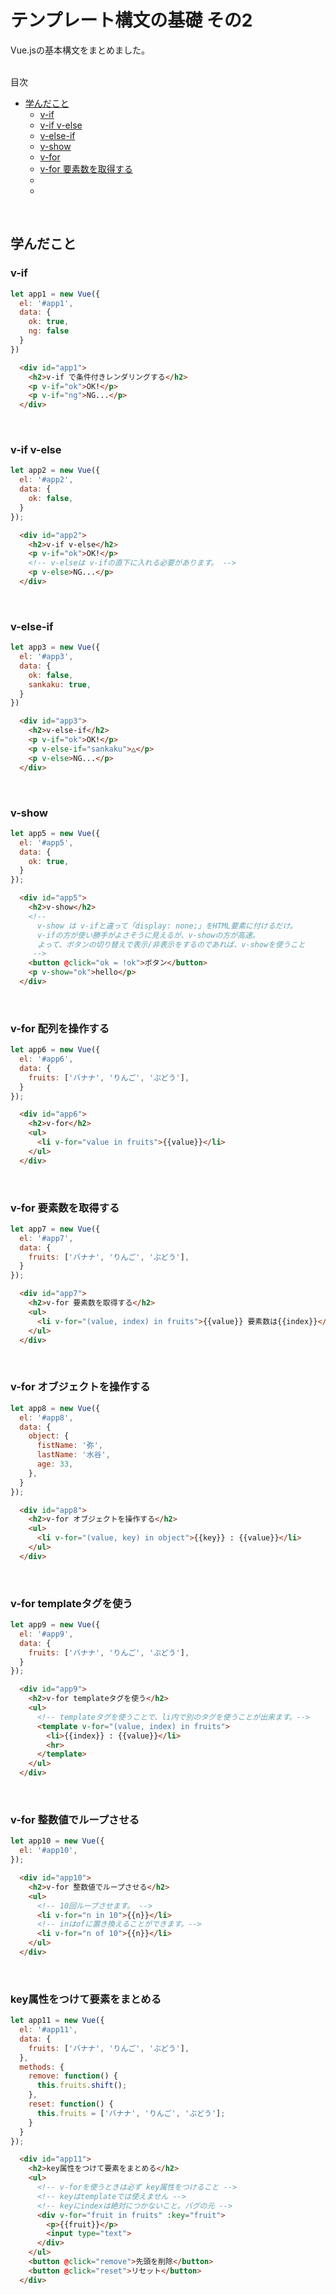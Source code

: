# テンプレート構文の基礎 その2
Vue.jsの基本構文をまとめました。  
<br>

<!-- START doctoc generated TOC please keep comment here to allow auto update -->
<!-- DON'T EDIT THIS SECTION, INSTEAD RE-RUN doctoc TO UPDATE -->
目次

- [学んだこと](#%E5%AD%A6%E3%82%93%E3%81%A0%E3%81%93%E3%81%A8)
  - [v-if](#v-if)
  - [v-if v-else](#v-if-v-else)
  - [v-else-if](#v-else-if)
  - [v-show](#v-show)
  - [v-for](#v-for)
  - [v-for 要素数を取得する](#v-for-%E8%A6%81%E7%B4%A0%E6%95%B0%E3%82%92%E5%8F%96%E5%BE%97%E3%81%99%E3%82%8B)
  - [](#)
  - [](#-1)

<!-- END doctoc generated TOC please keep comment here to allow auto update -->
<br>


## 学んだこと
### v-if
```javascript
let app1 = new Vue({
  el: '#app1',
  data: {
    ok: true,
    ng: false
  }
})
```
```html
  <div id="app1">
    <h2>v-if で条件付きレンダリングする</h2>
    <p v-if="ok">OK!</p>
    <p v-if="ng">NG...</p>
  </div>
```
<br>

### v-if v-else
```javascript
let app2 = new Vue({
  el: '#app2',
  data: {
    ok: false,
  }
});
```
```html
  <div id="app2">
    <h2>v-if v-else</h2>
    <p v-if="ok">OK!</p>
    <!-- v-elseは v-ifの直下に入れる必要があります。 -->
    <p v-else>NG...</p>
  </div>
```
<br>

### v-else-if
```javascript
let app3 = new Vue({
  el: '#app3',
  data: {
    ok: false,
    sankaku: true,
  }
})
```
```html
  <div id="app3">
    <h2>v-else-if</h2>
    <p v-if="ok">OK!</p>
    <p v-else-if="sankaku">△</p>
    <p v-else>NG...</p>
  </div>
```
<br>

### v-show
```javascript
let app5 = new Vue({
  el: '#app5',
  data: {
    ok: true,
  }
});
```
```html
  <div id="app5">
    <h2>v-show</h2>
    <!-- 
      v-show は v-ifと違って「display: none;」をHTML要素に付けるだけ。
      v-ifの方が使い勝手がよさそうに見えるが、v-showの方が高速。
      よって、ボタンの切り替えで表示/非表示をするのであれば、v-showを使うこと
     -->
    <button @click="ok = !ok">ボタン</button>
    <p v-show="ok">hello</p>
  </div>
```
<br>

### v-for 配列を操作する
```javascript
let app6 = new Vue({
  el: '#app6',
  data: {
    fruits: ['バナナ', 'りんご', 'ぶどう'],
  }
});
```
```html
  <div id="app6">
    <h2>v-for</h2>
    <ul>
      <li v-for="value in fruits">{{value}}</li>
    </ul>
  </div>
```
<br>

### v-for 要素数を取得する
```javascript
let app7 = new Vue({
  el: '#app7',
  data: {
    fruits: ['バナナ', 'りんご', 'ぶどう'],
  }
});
```
```html
  <div id="app7">
    <h2>v-for 要素数を取得する</h2>
    <ul>
      <li v-for="(value, index) in fruits">{{value}} 要素数は{{index}}</li>
    </ul>
  </div>
```
<br>

### v-for オブジェクトを操作する
```javascript
let app8 = new Vue({
  el: '#app8',
  data: {
    object: {
      fistName: '弥',
      lastName: '水谷',
      age: 33,
    },
  }
});
```
```html
  <div id="app8">
    <h2>v-for オブジェクトを操作する</h2>
    <ul>
      <li v-for="(value, key) in object">{{key}} : {{value}}</li>
    </ul>
  </div>
```
<br>

### v-for templateタグを使う
```javascript
let app9 = new Vue({
  el: '#app9',
  data: {
    fruits: ['バナナ', 'りんご', 'ぶどう'],
  }
});
```
```html
  <div id="app9">
    <h2>v-for templateタグを使う</h2>
    <ul>
      <!-- templateタグを使うことで、li内で別のタグを使うことが出来ます。-->
      <template v-for="(value, index) in fruits">
        <li>{{index}} : {{value}}</li>
        <hr>
      </template>
    </ul>
  </div>
```
<br>

### v-for 整数値でループさせる
```javascript
let app10 = new Vue({
  el: '#app10',
});
```
```html
  <div id="app10">
    <h2>v-for 整数値でループさせる</h2>
    <ul>
      <!-- 10回ループさせます。 -->
      <li v-for="n in 10">{{n}}</li>
      <!-- inはofに置き換えることができます。-->
      <li v-for="n of 10">{{n}}</li>
    </ul>
  </div>
```
<br>

### key属性をつけて要素をまとめる
```javascript
let app11 = new Vue({
  el: '#app11',
  data: {
    fruits: ['バナナ', 'りんご', 'ぶどう'],
  },
  methods: {
    remove: function() {
      this.fruits.shift();
    },
    reset: function() {
      this.fruits = ['バナナ', 'りんご', 'ぶどう'];
    }
  }
});
```
```html
  <div id="app11">
    <h2>key属性をつけて要素をまとめる</h2>
    <ul>
      <!-- v-forを使うときは必ず key属性をつけること -->
      <!-- keyはtemplateでは使えません -->
      <!-- keyにindexは絶対につかないこと。バグの元 -->
      <div v-for="fruit in fruits" :key="fruit">
        <p>{{fruit}}</p>
        <input type="text">
      </div>
    </ul>
    <button @click="remove">先頭を削除</button>
    <button @click="reset">リセット</button>
  </div>
```
<br>
